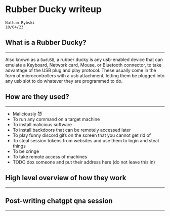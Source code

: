 # Rubber Ducky writeup
```
Nathan Rybski
10/04/23
```
## What is a Rubber Ducky?
---
Also known as a `BadUSB`, a rubber ducky is any usb-enabled device that can emulate a Keyboard, Network card, Mouse, or Bluetooth connector, to take advantage of the USB plug and play protocol. These usually come in the form of microcontrollers with a usb attachment, letting them be plugged into any usb slot to do whatever they are programmed to do.

## How are they used?
---
- Maliciously 😈
- To run any command on a target machine
- To install malicious software
- To install backdoors that can be remotely accessed later
- To play funny discord gifs on the screen that you cannot get rid of
- To steal session tokens from websites and use them to login and steal things
- To be cringe
- To take remote access of machines
- TODO dox someone and put their address here (do not leave this in)

## High level overview of how they work
---

## Post-writing chatgpt qna session
---
